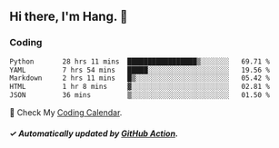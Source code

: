 ## Hi there, I'm Hang. 👋

### Coding

<!--START_SECTION:waka-->

```txt
Python       28 hrs 11 mins  █████████████████▒░░░░░░░   69.71 %
YAML         7 hrs 54 mins   █████░░░░░░░░░░░░░░░░░░░░   19.56 %
Markdown     2 hrs 11 mins   █▒░░░░░░░░░░░░░░░░░░░░░░░   05.42 %
HTML         1 hr 8 mins     ▓░░░░░░░░░░░░░░░░░░░░░░░░   02.81 %
JSON         36 mins         ▒░░░░░░░░░░░░░░░░░░░░░░░░   01.50 %
```

<!--END_SECTION:waka-->

🎉 Check My [Coding Calendar](https://github-chart-huhuhang.vercel.app/huhuhang).

##### ✓ Automatically updated by [GitHub Action](https://github.com/huhuhang/huhuhang/actions).

